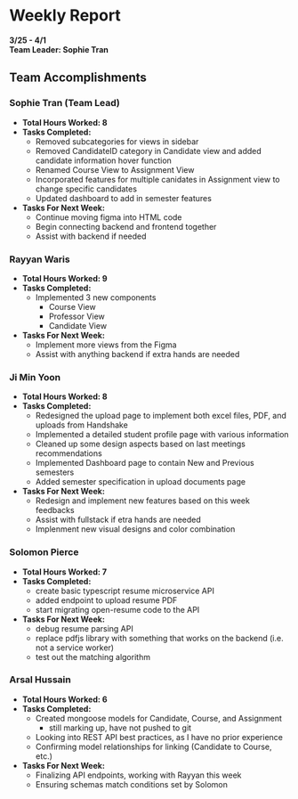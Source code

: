 # Weekly Report  
**3/25 - 4/1**  
**Team Leader: Sophie Tran**

## Team Accomplishments  
### Sophie Tran (Team Lead)
- **Total Hours Worked: 8**
- **Tasks Completed:**
   - Removed subcategories for views in sidebar
   - Removed CandidateID category in Candidate view and added candidate information hover function
   - Renamed Course View to Assignment View
   - Incorporated features for multiple canidates in Assignment view to change specific candidates
   - Updated dashboard to add in semester features
- **Tasks For Next Week:**
   -    Continue moving figma into HTML code
   -    Begin connecting backend and frontend together
   -    Assist with backend if needed

### Rayyan Waris
- **Total Hours Worked: 9**
- **Tasks Completed:**
   - Implemented 3 new components
     - Course View
     - Professor View
     - Candidate View
- **Tasks For Next Week:**
   - Implement more views from the Figma
   - Assist with anything backend if extra hands are needed

### Ji Min Yoon
- **Total Hours Worked: 8**
- **Tasks Completed:**
   - Redesigned the upload page to implement both excel files, PDF, and uploads from Handshake
   - Implemented a detailed student profile page with various information
   - Cleaned up some design aspects based on last meetings recommendations
   - Implemented Dashboard page to contain New and Previous semesters
   - Added semester specification in upload documents page
- **Tasks For Next Week:**
   - Redesign and implement new features based on this week feedbacks
   - Assist with fullstack if etra hands are needed
   - Implenment new visual designs and color combination    

### Solomon Pierce
- **Total Hours Worked: 7**
- **Tasks Completed:**
  - create basic typescript resume microservice API
  - added endpoint to upload resume PDF
  - start migrating open-resume code to the API
- **Tasks For Next Week:**
  - debug resume parsing API
  - replace pdfjs library with something that works on the backend (i.e. not a service worker)
  - test out the matching algorithm

### Arsal Hussain
- **Total Hours Worked: 6**
- **Tasks Completed:**
   - Created mongoose models for Candidate, Course, and Assignment
      - still marking up, have not pushed to git
   - Looking into REST API best practices, as I have no prior experience
   - Confirming model relationships for linking (Candidate to Course, etc.)
- **Tasks For Next Week:**
   - Finalizing API endpoints, working with Rayyan this week
   - Ensuring schemas match conditions set by Solomon
